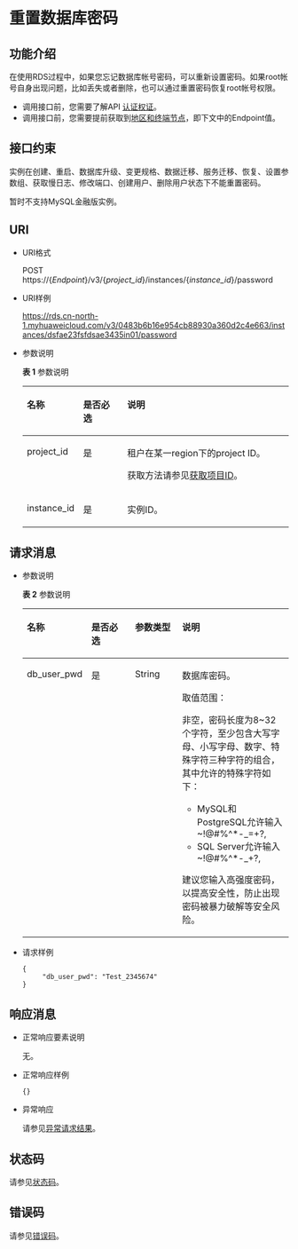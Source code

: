 # 重置数据库密码<a name="rds_05_0011"></a>

## 功能介绍<a name="section10502114133410"></a>

在使用RDS过程中，如果您忘记数据库帐号密码，可以重新设置密码。如果root帐号自身出现问题，比如丢失或者删除，也可以通过重置密码恢复root帐号权限。

-   调用接口前，您需要了解API  [认证权证](认证鉴权.md)。
-   调用接口前，您需要提前获取到[地区和终端节点](http://developer.huaweicloud.com/endpoint)，即下文中的Endpoint值。

## 接口约束<a name="section9207631102915"></a>

实例在创建、重启、数据库升级、变更规格、数据迁移、服务迁移、恢复、设置参数组、获取慢日志、修改端口、创建用户、删除用户状态下不能重置密码。

暂时不支持MySQL金融版实例。

## URI<a name="section28961517113719"></a>

-   URI格式

    POST https://\{_Endpoint_\}/v3/\{_project\_id_\}/instances/\{_instance\_id_\}/password

-   URI样例

    https://rds.cn-north-1.myhuaweicloud.com/v3/0483b6b16e954cb88930a360d2c4e663/instances/dsfae23fsfdsae3435in01/password


-   参数说明

    **表 1**  参数说明

    <a name="table4657088"></a>
    <table><thead align="left"><tr id="row60083059"><th class="cellrowborder" valign="top" width="20.93%" id="mcps1.2.4.1.1"><p id="p34889605"><a name="p34889605"></a><a name="p34889605"></a>名称</p>
    </th>
    <th class="cellrowborder" valign="top" width="16.6%" id="mcps1.2.4.1.2"><p id="p7485743"><a name="p7485743"></a><a name="p7485743"></a>是否必选</p>
    </th>
    <th class="cellrowborder" valign="top" width="62.470000000000006%" id="mcps1.2.4.1.3"><p id="p2365466"><a name="p2365466"></a><a name="p2365466"></a>说明</p>
    </th>
    </tr>
    </thead>
    <tbody><tr id="row57385070"><td class="cellrowborder" valign="top" width="20.93%" headers="mcps1.2.4.1.1 "><p id="p17679057"><a name="p17679057"></a><a name="p17679057"></a>project_id</p>
    </td>
    <td class="cellrowborder" valign="top" width="16.6%" headers="mcps1.2.4.1.2 "><p id="p22717550"><a name="p22717550"></a><a name="p22717550"></a>是</p>
    </td>
    <td class="cellrowborder" valign="top" width="62.470000000000006%" headers="mcps1.2.4.1.3 "><p id="p28182251"><a name="p28182251"></a><a name="p28182251"></a>租户在某一region下的project ID。</p>
    <p id="p14611855135510"><a name="p14611855135510"></a><a name="p14611855135510"></a>获取方法请参见<a href="获取项目ID.md">获取项目ID</a>。</p>
    </td>
    </tr>
    <tr id="row2864326155157"><td class="cellrowborder" valign="top" width="20.93%" headers="mcps1.2.4.1.1 "><p id="p41557789155220"><a name="p41557789155220"></a><a name="p41557789155220"></a>instance_id</p>
    </td>
    <td class="cellrowborder" valign="top" width="16.6%" headers="mcps1.2.4.1.2 "><p id="p10737742155220"><a name="p10737742155220"></a><a name="p10737742155220"></a>是</p>
    </td>
    <td class="cellrowborder" valign="top" width="62.470000000000006%" headers="mcps1.2.4.1.3 "><p id="p64450739155220"><a name="p64450739155220"></a><a name="p64450739155220"></a>实例ID。</p>
    </td>
    </tr>
    </tbody>
    </table>


## 请求消息<a name="section3074340117316"></a>

-   参数说明

    **表 2**  参数说明

    <a name="table11236435"></a>
    <table><thead align="left"><tr id="row61525259"><th class="cellrowborder" valign="top" width="18.110000000000003%" id="mcps1.2.5.1.1"><p id="p17490046"><a name="p17490046"></a><a name="p17490046"></a>名称</p>
    </th>
    <th class="cellrowborder" valign="top" width="18.500000000000004%" id="mcps1.2.5.1.2"><p id="p7407659"><a name="p7407659"></a><a name="p7407659"></a>是否必选</p>
    </th>
    <th class="cellrowborder" valign="top" width="18.71%" id="mcps1.2.5.1.3"><p id="p63149496"><a name="p63149496"></a><a name="p63149496"></a>参数类型</p>
    </th>
    <th class="cellrowborder" valign="top" width="44.68%" id="mcps1.2.5.1.4"><p id="p14835533"><a name="p14835533"></a><a name="p14835533"></a>说明</p>
    </th>
    </tr>
    </thead>
    <tbody><tr id="row60827539"><td class="cellrowborder" valign="top" width="18.110000000000003%" headers="mcps1.2.5.1.1 "><p id="p28083633"><a name="p28083633"></a><a name="p28083633"></a>db_user_pwd</p>
    </td>
    <td class="cellrowborder" valign="top" width="18.500000000000004%" headers="mcps1.2.5.1.2 "><p id="p60181840"><a name="p60181840"></a><a name="p60181840"></a>是</p>
    </td>
    <td class="cellrowborder" valign="top" width="18.71%" headers="mcps1.2.5.1.3 "><p id="p42890904"><a name="p42890904"></a><a name="p42890904"></a>String</p>
    </td>
    <td class="cellrowborder" valign="top" width="44.68%" headers="mcps1.2.5.1.4 "><p id="p13882179385"><a name="p13882179385"></a><a name="p13882179385"></a>数据库密码。</p>
    <p id="p10388181723817"><a name="p10388181723817"></a><a name="p10388181723817"></a>取值范围：</p>
    <p id="p1198943525610"><a name="p1198943525610"></a><a name="p1198943525610"></a>非空，密码长度为8~32个字符，至少包含大写字母、小写字母、数字、特殊字符三种字符的组合，其中允许的特殊字符如下：</p>
    <a name="ul1856818389567"></a><a name="ul1856818389567"></a><ul id="ul1856818389567"><li>MySQL和PostgreSQL允许输入~!@#%^*-_=+?,</li><li>SQL Server允许输入~!@#%^*-_+?,</li></ul>
    <p id="p4388917103812"><a name="p4388917103812"></a><a name="p4388917103812"></a>建议您输入高强度密码，以提高安全性，防止出现密码被暴力破解等安全风险。</p>
    </td>
    </tr>
    </tbody>
    </table>


-   请求样例

    ```
    {
         "db_user_pwd": "Test_2345674"
    }
    ```


## 响应消息<a name="section28521534113742"></a>

-   正常响应要素说明

    无。


-   正常响应样例

    ```
    {}
    ```

-   异常响应

    请参见[异常请求结果](异常请求结果.md)。


## 状态码<a name="section4778540915440"></a>

请参见[状态码](状态码.md)。

## 错误码<a name="section946032144017"></a>

请参见[错误码](错误码.md)。

